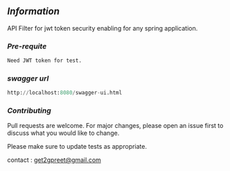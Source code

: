 ## _Information_

API Filter for jwt token security enabling for any spring application.

### _Pre-requite_

```bash
Need JWT token for test.
```

### _swagger url_

```python
http://localhost:8080/swagger-ui.html
```

### _Contributing_
Pull requests are welcome. For major changes, please open an issue first to discuss what you would like to change.

Please make sure to update tests as appropriate.

contact : get2gpreet@gmail.com

